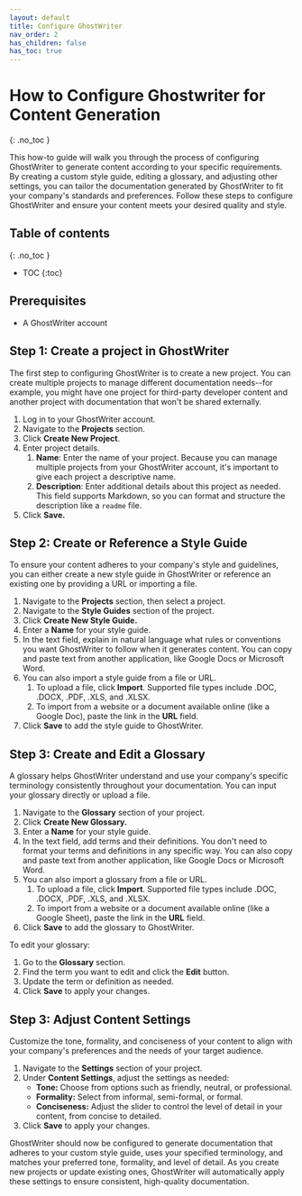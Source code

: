 ```yaml
---
layout: default
title: Configure GhostWriter
nav_order: 2
has_children: false
has_toc: true
---
```


# How to Configure Ghostwriter for Content Generation
{: .no_toc }

This how-to guide will walk you through the process of configuring GhostWriter to generate content according to your specific requirements. By creating a custom style guide, editing a glossary, and adjusting other settings, you can tailor the documentation generated by GhostWriter to fit your company's standards and preferences. Follow these steps to configure GhostWriter and ensure your content meets your desired quality and style.

## Table of contents
{: .no_toc }

- TOC
{:toc}

## Prerequisites

- A GhostWriter account

## Step 1: Create a project in GhostWriter

The first step to configuring GhostWriter is to create a new project. You can create multiple projects to manage different documentation needs--for example, you might have one project for third-party developer content and another project with documentation that won't be shared externally.

1. Log in to your GhostWriter account.
1. Navigate to the **Projects** section.
1. Click **Create New Project**.
1. Enter project details.
   1. **Name**: Enter the name of your project. Because you can manage multiple projects from your GhostWriter account, it's important to give each project a descriptive name.
   1. **Description**: Enter additional details about this project as needed. This field supports Markdown, so you can format and structure the description like a ```readme``` file.
1. Click **Save.**

## Step 2: Create or Reference a Style Guide

To ensure your content adheres to your company's style and guidelines, you can either create a new style guide in GhostWriter or reference an existing one by providing a URL or importing a file.

1. Navigate to the **Projects** section, then select a project.
1. Navigate to the **Style Guides** section of the project. 
1. Click **Create New Style Guide.**
1. Enter a **Name** for your style guide.
1. In the text field, explain in natural language what rules or conventions you want GhostWriter to follow when it generates content. You can copy and paste text from another application, like Google Docs or Microsoft Word.
1. You can also import a style guide from a file or URL. 
   1. To upload a file, click **Import**. Supported file types include .DOC, .DOCX, .PDF, .XLS, and .XLSX.
   1. To import from a website or a document available online (like a Google Doc), paste the link in the **URL** field.
6. Click **Save** to add the style guide to GhostWriter.

## Step 3: Create and Edit a Glossary

A glossary helps GhostWriter understand and use your company's specific terminology consistently throughout your documentation. You can input your glossary directly or upload a file.

1. Navigate to the **Glossary** section of your project.
1. Click **Create New Glossary.**
1. Enter a **Name** for your style guide.
1. In the text field, add terms and their definitions. You don't need to format your terms and definitions in any specific way. You can also copy and paste text from another application, like Google Docs or Microsoft Word.
1. You can also import a glossary from a file or URL. 
   1. To upload a file, click **Import**. Supported file types include .DOC, .DOCX, .PDF, .XLS, and .XLSX.
   1. To import from a website or a document available online (like a Google Sheet), paste the link in the **URL** field.
1. Click **Save** to add the glossary to GhostWriter.

To edit your glossary:

1. Go to the **Glossary** section.
2. Find the term you want to edit and click the **Edit** button.
3. Update the term or definition as needed.
4. Click **Save** to apply your changes.

## Step 3: Adjust Content Settings

Customize the tone, formality, and conciseness of your content to align with your company's preferences and the needs of your target audience.

1. Navigate to the **Settings** section of your project.
1. Under **Content Settings**, adjust the settings as needed:
   - **Tone:** Choose from options such as friendly, neutral, or professional.
   - **Formality:** Select from informal, semi-formal, or formal.
   - **Conciseness:** Adjust the slider to control the level of detail in your content, from concise to detailed.
4. Click **Save** to apply your changes.

GhostWriter should now be configured to generate documentation that adheres to your custom style guide, uses your specified terminology, and matches your preferred tone, formality, and level of detail. As you create new projects or update existing ones, GhostWriter will automatically apply these settings to ensure consistent, high-quality documentation.